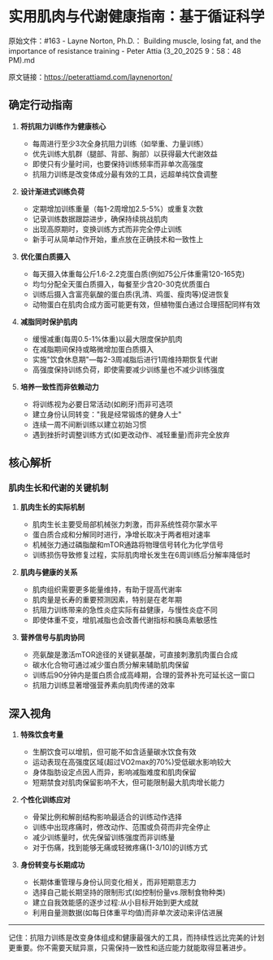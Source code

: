 # 实用肌肉与代谢健康指南：基于循证科学

原始文件：#163 - Layne Norton, Ph.D.： Building muscle, losing fat, and the importance of resistance training - Peter Attia (3_20_2025 9：58：48 PM).md

原文链接：https://peterattiamd.com/laynenorton/

## 确定行动指南

1. **将抗阻力训练作为健康核心**
   - 每周进行至少3次全身抗阻力训练（如举重、力量训练）
   - 优先训练大肌群（腿部、背部、胸部）以获得最大代谢效益
   - 即使只有少量时间，也要保持训练频率而非单次高强度
   - 抗阻力训练是改变体成分最有效的工具，远超单纯饮食调整

2. **设计渐进式训练负荷**
   - 定期增加训练重量（每1-2周增加2.5-5%）或重复次数
   - 记录训练数据跟踪进步，确保持续挑战肌肉
   - 出现高原期时，变换训练方式而非完全停止训练
   - 新手可从简单动作开始，重点放在正确技术和一致性上

3. **优化蛋白质摄入**
   - 每天摄入体重每公斤1.6-2.2克蛋白质(例如75公斤体重需120-165克)
   - 均匀分配全天蛋白质摄入，每餐至少含20-30克优质蛋白
   - 训练后摄入含富亮氨酸的蛋白质(乳清、鸡蛋、瘦肉等)促进恢复
   - 动物蛋白在肌肉合成方面可能更有效，但植物蛋白通过合理搭配同样有效

4. **减脂同时保护肌肉**
   - 缓慢减重(每周0.5-1%体重)以最大限度保护肌肉
   - 在减脂期间保持或略微增加蛋白质摄入
   - 实施"饮食休息期"—每2-3周减脂后进行1周维持期恢复代谢
   - 高强度保持训练负荷，即使需要减少训练量也不减少训练强度

5. **培养一致性而非依赖动力**
   - 将训练视为必要日常活动(如刷牙)而非可选项
   - 建立身份认同转变："我是经常锻炼的健身人士"
   - 连续一周不间断训练以建立初始习惯
   - 遇到挫折时调整训练方式(如更改动作、减轻重量)而非完全放弃

## 核心解析

### 肌肉生长和代谢的关键机制

1. **肌肉生长的实际机制**
   - 肌肉生长主要受局部机械张力刺激，而非系统性荷尔蒙水平
   - 蛋白质合成和分解同时进行，净增长取决于两者相对速率
   - 机械张力通过磷脂酸和mTOR通路将物理信号转化为化学信号
   - 训练损伤导致修复过程，实际肌肉增长发生在6周训练后分解率降低时

2. **肌肉与健康的关系**
   - 肌肉组织需要更多能量维持，有助于提高代谢率
   - 肌肉量是长寿的重要预测因素，特别是在老年期
   - 抗阻力训练带来的急性炎症实际有益健康，与慢性炎症不同
   - 即使体重不变，增肌减脂也会改善代谢指标和胰岛素敏感性

3. **营养信号与肌肉协同**
   - 亮氨酸是激活mTOR途径的关键氨基酸，可直接刺激肌肉蛋白合成
   - 碳水化合物可通过减少蛋白质分解来辅助肌肉保留
   - 训练后90分钟内是蛋白质合成高峰期，合理的营养补充可延长这一窗口
   - 抗阻力训练显著增强营养素向肌肉传递的效率

## 深入视角

1. **特殊饮食考量**
   - 生酮饮食可以增肌，但可能不如含适量碳水饮食有效
   - 运动表现在高强度区域(超过VO2max的70%)受低碳水影响较大
   - 身体脂肪设定点因人而异，影响减脂难度和肌肉保留
   - 短期禁食对肌肉保留影响不大，但可能限制最大肌肉增长能力

2. **个性化训练应对**
   - 骨架比例和解剖结构影响最适合的训练动作选择
   - 训练中出现疼痛时，修改动作、范围或负荷而非完全停止
   - 减少训练量时，优先保留训练强度而非训练量
   - 对于伤痛，找到能够无痛或轻微疼痛(1-3/10)的训练方式

3. **身份转变与长期成功**
   - 长期体重管理与身份认同变化相关，而非短期意志力
   - 选择自己能长期坚持的限制形式(如控制份量vs.限制食物种类)
   - 建立自我效能感的逐步过程:从小目标开始到更大成就
   - 利用自量测数据(如每日体重平均值)而非单次波动来评估进展

---

记住：抗阻力训练是改变身体组成和健康最强大的工具，而持续性远比完美的计划更重要。你不需要天赋异禀，只需保持一致性和适应能力就能取得显著进步。